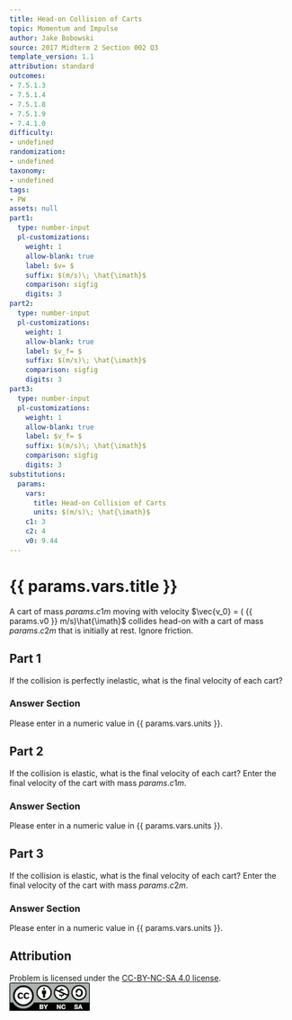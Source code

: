 ```yaml
---
title: Head-on Collision of Carts
topic: Momentum and Impulse
author: Jake Bobowski
source: 2017 Midterm 2 Section 002 Q3
template_version: 1.1
attribution: standard
outcomes:
- 7.5.1.3
- 7.5.1.4
- 7.5.1.8
- 7.5.1.9
- 7.4.1.0
difficulty:
- undefined
randomization:
- undefined
taxonomy:
- undefined
tags:
- PW
assets: null
part1:
  type: number-input
  pl-customizations:
    weight: 1
    allow-blank: true
    label: $v= $
    suffix: $(m/s)\; \hat{\imath}$
    comparison: sigfig
    digits: 3
part2:
  type: number-input
  pl-customizations:
    weight: 1
    allow-blank: true
    label: $v_f= $
    suffix: $(m/s)\; \hat{\imath}$
    comparison: sigfig
    digits: 3
part3:
  type: number-input
  pl-customizations:
    weight: 1
    allow-blank: true
    label: $v_f= $
    suffix: $(m/s)\; \hat{\imath}$
    comparison: sigfig
    digits: 3
substitutions:
  params:
    vars:
      title: Head-on Collision of Carts
      units: $(m/s)\; \hat{\imath}$
    c1: 3
    c2: 4
    v0: 9.44
---
```

# {{ params.vars.title }}
A cart of mass ${{ params.c1 }}m$ moving with velocity $\vec{v_0} = ( {{ params.v0 }} m/s)\hat{\imath}$ collides head-on with a cart of mass ${{ params.c2 }}m$ that is initially at rest.
Ignore friction.

## Part 1

If the collision is perfectly inelastic, what is the final velocity of each cart?

### Answer Section

Please enter in a numeric value in {{ params.vars.units }}.

## Part 2

If the collision is elastic, what is the final velocity of each cart?
Enter the final velocity of the cart with mass ${{ params.c1 }}m$.

### Answer Section

Please enter in a numeric value in {{ params.vars.units }}.

## Part 3

If the collision is elastic, what is the final velocity of each cart?
Enter the final velocity of the cart with mass ${{ params.c2 }}m$.

### Answer Section

Please enter in a numeric value in {{ params.vars.units }}.

## Attribution

Problem is licensed under the [CC-BY-NC-SA 4.0 license](https://creativecommons.org/licenses/by-nc-sa/4.0/).<br> ![The Creative Commons 4.0 license requiring attribution-BY, non-commercial-NC, and share-alike-SA license.](https://raw.githubusercontent.com/firasm/bits/master/by-nc-sa.png)